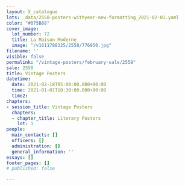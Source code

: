 ```yaml
---
layout: X_catalogue
lots: _data/2558-posters-withyear-new-formatting_2021-02-01.yaml
color: "#075B88"
cover_image:
  lot_number: 72
  title: La Maison Moderne
  image: "/v1611788325/2558/776950.jpg"
filename: ''
visible: false
permalink: "/vintage-posters/february-sale/2558"
sale: 2558
title: Vintage Posters
datetime:
  date: 2021-02-18T05:00:00.000+00:00
  time: 2021-01-01T10:30:00.000+00:00
  time2: 
chapters:
- session_title: Vintage Posters
  chapters:
  - chapter_title: Literary Posters
    lot: 1
people:
  main_contacts: []
  officers: []
  administration: []
  general_information: ''
essays: []
footer_pages: []
# published: false

---
```

